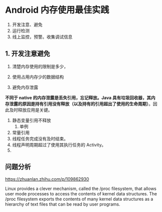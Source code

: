 # Android 内存使用最佳实践

1. 开发注意、避免
2. 运行检测
3. 线上监控，预警。收集调试信息



## 1. 开发注意避免


1. 清楚内存使用的限制是多少，

2. 使用占用内存少的数据结构

3. 避免内存泄露

**不同于 native 的内存泄露是丢失引用，忘记释放。Java 具有垃圾回收器，其内存泄露的原因是持有引用没有释放（以及持有的引用超出了使用的生命周期）**。因此及时释放应用是关键。


1. 静态变量引用不释放
    1. 单例
2. 常量引用
3. 线程任务完成没有及时结束。
4. 线程声明周期超过了使用其执行任务的 Activity。
5. 


## 问题分析

https://zhuanlan.zhihu.com/p/109862930

Linux provides a clever mechanism, called the /proc filesystem, that allows user mode processes to access the contents of kernel data structures. The /proc filesystem exports the contents of many kernel data structures as a hierarchy of text files that can be read by user programs. 